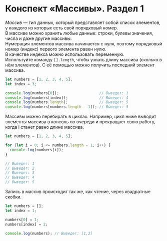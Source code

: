 # Конспект «Массивы». Раздел 1
*Массив* — тип данных, который представляет собой список элементов, у каждого из которых есть свой порядковый номер.  
В массиве можно хранить любые данные: строки, булевы значения, числа и даже другие массивы.  
Нумерация элементов массива начинается с нуля, поэтому порядковый номер (индекс) первого элемента равен нулю.  
В качестве индекса можно использовать переменную.  
Используйте команду `[].length`, чтобы узнать длину массива (сколько в нём элементов). С её помощью можно получить последний элемент массива.
```js
let numbers = [1, 2, 3, 4, 5];
let index = 3;

console.log(numbers[0]);                  // Выведет: 1
console.log(numbers[index]);              // Выведет: 4
console.log(numbers.length);              // Выведет: 5
console.log(numbers[numbers.length - 1]); // Выведет: 5
```
Массивы можно перебирать в циклах. Например, цикл ниже выводит элементы массива в консоль по очереди и прекращает свою работу, когда i станет равно длине массива.
```js
let numbers = [1, 2, 3, 4, 5];

for (let i = 0; i <= numbers.length - 1; i++) {
  console.log(numbers[i]);
}

// Выведет: 1
// Выведет: 2
// Выведет: 3
// Выведет: 4
// Выведет: 5
```
Запись в массив происходит так же, как чтение, через квадратные скобки.
```js
let numbers = [];
let index = 1;

numbers[0] = 1;
numbers[index] = 2;

console.log(numbers); // Выведет: [1,2]

